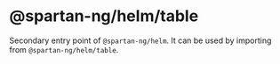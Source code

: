 # @spartan-ng/helm/table

Secondary entry point of `@spartan-ng/helm`. It can be used by importing from `@spartan-ng/helm/table`.
